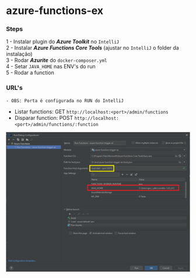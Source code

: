 # azure-functions-ex

### Steps
1 - Instalar plugin do <i><b>Azure Toolkit</b></i> no ```IntelliJ``` <br>
2 - Instalar <i><b>Azure Functions Core Tools</b></i> (ajustar no ```IntelliJ``` o folder da instalação) <br>
3 - Rodar <i><b>Azurite</b></i> do ```docker-composer.yml``` <br>
4 - Setar ```JAVA_HOME``` nas ENV's do run <br>
5 - Rodar a function


### URL's
    - OBS: Porta é configurada no RUN do IntelliJ

 - Listar functions: GET ```http://localhost:<port>/admin/functions```
 - Disparar function: POST ```http://localhost:<port>/admin/functions/:function```

![img.png](img.png)